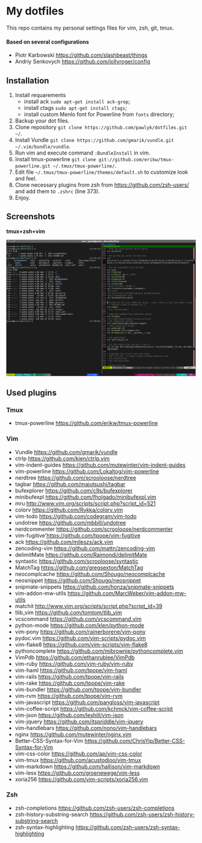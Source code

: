 # My dotfiles

This repo contains my personal settings files for vim, zsh, git, tmux.

#### Based on several configurations

* Piotr Karbowski https://github.com/slashbeast/things
* Andriy Senkovych https://github.com/jollyroger/config

## Installation

1. Install requarements
    - install ack `sudo apt-get install ack-grep`;
    - install ctags `sudo apt-get install ctags`;
    - install custom Menlo font for Powerline from `fonts` directory;
2. Backup your dot files.
3. Clone repository `git clone https://github.com/pawlyk/dotfiles.git ~/`.
4. Install Vundle `git clone https://github.com/gmarik/vundle.git ~/.vim/bundle/vundle`.
5. Run vim and execute command `:BundleInstall` in vim.
6. Install tmux-powerline `git clone git://github.com/erikw/tmux-powerline.git ~/.tmux/tmux-powerline/`.
7. Edit file `~/.tmux/tmux-powerline/themes/default.sh` to customize look and feel.
8. Clone necessary plugins from zsh from https://github.com/zsh-users/ and add them to `.zshrc` (line 373).
9. Enjoy.


## Screenshots

**tmux+zsh+vim**

[![terminal](https://github.com/pawlyk/dotfiles/raw/master/screenshots/screenshot.png)](https://github.com/pawlyk/dotfiles/raw/master/screenshots/screenshot.png)


## Used plugins

### Tmux
* tmux-powerline https://github.com/erikw/tmux-powerline

### Vim 
* Vundle https://github.com/gmarik/vundle
* ctrlp https://github.com/kien/ctrlp.vim
* vim-indent-guides https://github.com/mutewinter/vim-indent-guides
* vim-powerline https://github.com/Lokaltog/vim-powerline
* nerdtree https://github.com/scrooloose/nerdtree
* tagbar https://github.com/majutsushi/tagbar
* bufexplorer https://github.com/c9s/bufexplorer
* minibufexpl https://github.com/fholgado/minibufexpl.vim
* mru http://www.vim.org/scripts/script.php?script_id=521
* colorv https://github.com/Rykka/colorv.vim
* vim-todo https://github.com/codegram/vim-todo
* undotree https://github.com/mbbill/undotree
* nerdcommenter https://github.com/scrooloose/nerdcommenter
* vim-fugitive'https://github.com/tpope/vim-fugitive
* ack https://github.com/mileszs/ack.vim
* zencoding-vim https://github.com/mattn/zencoding-vim
* delimitMate https://github.com/Raimondi/delimitMate
* syntastic https://github.com/scrooloose/syntastic
* MatchTag https://github.com/gregsexton/MatchTag
* neocomplcache https://github.com/Shougo/neocomplcache
* neosnippet https://github.com/Shougo/neosnippet
* snipmate-snippets https://github.com/honza/snipmate-snippets
* vim-addon-mw-utils https://github.com/MarcWeber/vim-addon-mw-utils
* matchit http://www.vim.org/scripts/script.php?script_id=39
* tlib_vim https://github.com/tomtom/tlib_vim
* vcscommand https://github.com/vcscommand.vim
* python-mode https://github.com/klen/python-mode
* vim-pony https://github.com/rainerborene/vim-pony
* pydoc.vim https://github.com/vim-scripts/pydoc.vim
* vim-flake8 https://github.com/vim-scripts/vim-flake8
* pythoncomplete https://github.com/mjbrownie/pythoncomplete.vim
* VimPdb https://github.com/ethanrublee/VimPdb
* vim-ruby https://github.com/vim-ruby/vim-ruby
* vim-haml https://github.com/tpope/vim-haml
* vim-rails https://github.com/tpope/vim-rails
* vim-rake https://github.com/tpope/vim-rake
* vim-bundler https://github.com/tpope/vim-bundler
* vim-rvm https://github.com/tpope/vim-rvm
* vim-javascript https://github.com/pangloss/vim-javascript
* vim-coffee-script https://github.com/kchmck/vim-coffee-script
* vim-json https://github.com/leshill/vim-json
* vim-jquery https://github.com/itspriddle/vim-jquery
* vim-handlebars https://github.com/nono/vim-handlebars
* nginx https://github.com/mutewinter/nginx.vim
* Better-CSS-Syntax-for-Vim https://github.com/ChrisYip/Better-CSS-Syntax-for-Vim
* vim-css-color https://github.com/ap/vim-css-color
* vim-tmux https://github.com/acustodioo/vim-tmux
* vim-markdown https://github.com/hallison/vim-markdown
* vim-less https://github.com/groenewege/vim-less
* xoria256 https://github.com/vim-scripts/xoria256.vim

### Zsh 
* zsh-completions https://github.com/zsh-users/zsh-completions
* zsh-history-substring-search https://github.com/zsh-users/zsh-history-substring-search
* zsh-syntax-highlighting https://github.com/zsh-users/zsh-syntax-highlighting
